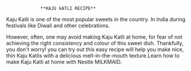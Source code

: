                  **KAJU kATLI RECIPE**

Kaju Katli is one of the most popular sweets in the country.
In India during festivals like Diwali and other celebrations.

However, often, one may avoid making Kaju Katli at home,
for fear of not achieving the right consistency and colour 
of this sweet dish. Thankfully, you don't worry! you can try
out this easy recipe will help you make nice, thin Kaju
Katlis with a delicious melt-in-the-mouth texture.Learn
how to make Kaju Katli at home with Nestle MILKMAID.
